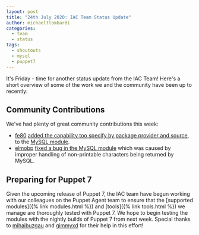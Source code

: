```yaml
---
layout: post
title: "24th July 2020: IAC Team Status Update"
author: michaeltlombardi
categories:
  - team
  - status
tags:
  - shoutouts
  - mysql
  - puppet7
---
```


It's Friday - time for another status update from the IAC Team!
Here's a short overview of some of the work we and the community have been up to recently:

## Community Contributions
We've had plenty of great community contributions this week:

- [fe80][fe80] [added the capability too specify by package provider and source][mysql-package-options-pr], to the [MySQL module][mysql-module].
- [elmobp][elmobp] [fixed a bug in the MySQL module][mysql-bugfix-pr] which was caused by improper handling of non-printable characters being returned by MySQL.

## Preparing for Puppet 7

Given the upcoming release of Puppet 7, the IAC team have begun working with our colleagues on the Puppet Agent team to ensure that the [supported modules]({% link modules.html %}) and [tools]({% link tools.html %}) we manage are thoroughly tested with Puppet 7.
We hope to begin testing the modules with the nightly builds of Puppet 7 from next week.
Special thanks to [mihaibuzgau][mihaibuzgau] and [gimmyxd][gimmyxd] for their help in this effort!

<!-- Links -->
[mysql-package-options-pr]: https://github.com/puppetlabs/puppetlabs-mysql/pull/1314/
[mysql-module]:             https://forge.puppet.com/puppetlabs/mysql
[mysql-bugfix-pr]:          https://github.com/puppetlabs/puppetlabs-mysql/pull/1315
<!-- Mentioned People -->
[fe80]:        https://github.com/fe80
[elmobp]:      https://github.com/elmobp
[mihaibuzgau]: https://github.com/mihaibuzgau
[gimmyxd]:     https://github.com/gimmyxd
